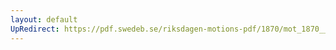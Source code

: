 ```yaml
---
layout: default
UpRedirect: https://pdf.swedeb.se/riksdagen-motions-pdf/1870/mot_1870__ak__00023/mot_1870__ak__00023_003.pdf
---
```

